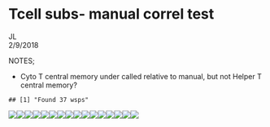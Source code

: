 # Tcell subs- manual correl test
JL  
2/9/2018  

NOTES;

- Cyto T central memory under called relative to manual, but not Helper T central memory?




```
## [1] "Found 37 wsps"
```

![](testCounts_files/figure-html/func-1.png)<!-- -->![](testCounts_files/figure-html/func-2.png)<!-- -->![](testCounts_files/figure-html/func-3.png)<!-- -->![](testCounts_files/figure-html/func-4.png)<!-- -->![](testCounts_files/figure-html/func-5.png)<!-- -->![](testCounts_files/figure-html/func-6.png)<!-- -->![](testCounts_files/figure-html/func-7.png)<!-- -->![](testCounts_files/figure-html/func-8.png)<!-- -->![](testCounts_files/figure-html/func-9.png)<!-- -->![](testCounts_files/figure-html/func-10.png)<!-- -->![](testCounts_files/figure-html/func-11.png)<!-- -->![](testCounts_files/figure-html/func-12.png)<!-- -->![](testCounts_files/figure-html/func-13.png)<!-- -->![](testCounts_files/figure-html/func-14.png)<!-- -->![](testCounts_files/figure-html/func-15.png)<!-- -->![](testCounts_files/figure-html/func-16.png)<!-- -->
